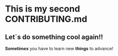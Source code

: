 # This is my second CONTRIBUTING.md
## Let´s do something cool again!!

**Sometimes** you have to learn new **things** to advance!
